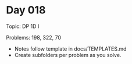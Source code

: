 # Day 018

Topic: DP 1D I

Problems: 198, 322, 70

- Notes follow template in docs/TEMPLATES.md
- Create subfolders per problem as you solve.